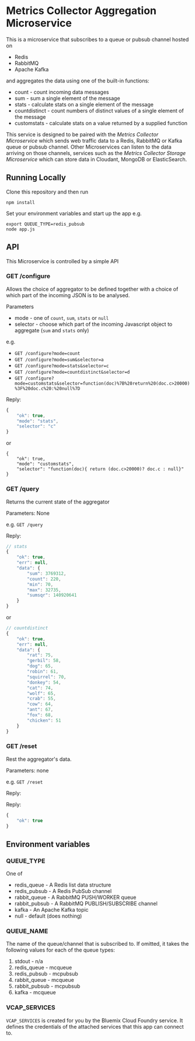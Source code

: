 # Metrics Collector Aggregation Microservice

This is a microservice that subscribes to a queue or pubsub channel hosted on 

* Redis 
* RabbitMQ
* Apache Kafka 

and aggregates the data using one of the built-in functions:

* count - count incoming data messages
* sum - sum a single element of the message
* stats - calculate stats on a single element of the message
* countdistinct - count numbers of distinct values of a single element of the message
* customstats - calculate stats on a value returned by a supplied function

This service is designed to be paired with the *Metrics Collector Microservice* which sends web traffic data to a Redis, RabbitMQ or Kafka queue or pubsub channel. Other Microservices can listen to the data arriving on those channels, services such as the *Metrics Collector Storage Microservice* which can store data in Cloudant, MongoDB or ElasticSearch. 

## Running Locally

Clone this repository and then run

```
npm install
```

Set your environment variables and start up the app e.g.

```
export QUEUE_TYPE=redis_pubsub
node app.js
```

## API

This Microservice is controlled by a simple API

### GET /configure

Allows the choice of aggregator to be defined together with a choice of which part of the incoming JSON is to be analysed.

Parameters

* mode - one of `count`, `sum`, `stats` or `null`
* selector - choose which part of the incoming Javascript object to aggregate (`sum` and `stats` only)

e.g. 

* `GET /configure?mode=count`
* `GET /configure?mode=sum&selector=a`
* `GET /configure?mode=stats&selector=c`
* `GET /configure?mode=countdistinct&selector=d`
* `GET /configure?mode=customstats&selector=function(doc)%7B%20return%20(doc.c>20000)%3F%20doc.c%20:%20null%7D`

Reply:

```js
{
	"ok": true,
	"mode": "stats",
	"selector": "c"
}
```

or

```
{
	"ok": true,
	"mode": "customstats",
	"selector": "function(doc){ return (doc.c>20000)? doc.c : null}"
}
```

### GET /query

Returns the current state of the aggregator

Parameters: None

e.g. `GET /query`

Reply:

```js
// stats
{
	"ok": true,
	"err": null,
	"data": {
		"sum": 3769312,
		"count": 220,
		"min": 70,
		"max": 32735,
		"sumsqr": 140920641
	}
}
```

or

```js
// countdistinct
{
	"ok": true,
	"err": null,
	"data": {
		"rat": 75,
		"gerbil": 58,
		"dog": 65,
		"robin": 61,
		"squirrel": 70,
		"donkey": 54,
		"cat": 74,
		"wolf": 65,
		"crab": 55,
		"cow": 64,
		"ant": 67,
		"fox": 68,
		"chicken": 51
	}
}

```

### GET /reset

Rest the aggregator's data.

Parameters: none

e.g. `GET /reset`

Reply:

Reply:

```js
{
	"ok": true
}
```

## Environment variables

### QUEUE_TYPE

One of 

* redis_queue - A Redis list data structure
* redis_pubsub - A Redis PubSub channel
* rabbit_queue - A RabbitMQ PUSH/WORKER queue
* rabbit_pubsub - A RabbitMQ PUBLISH/SUBSCRIBE channel
* kafka - An Apache Kafka topic
* null - default (does nothing)

### QUEUE_NAME

The name of the queue/channel that is subscribed to. If omitted, it takes the following values for each of the queue types:

1. stdout - n/a
2. redis_queue - mcqueue
3. redis_pubsub - mcpubsub
4. rabbit_queue - mcqueue
5. rabbit_pubsub - mcpubsub
6. kafka - mcqueue

### VCAP_SERVICES

`VCAP_SERVICES` is created for you by the Bluemix Cloud Foundry service. It defines the credentials of the attached services that this app can connect to. 




